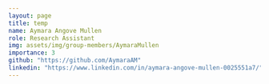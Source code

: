 ```yaml
---
layout: page
title: temp
name: Aymara Angove Mullen
role: Research Assistant
img: assets/img/group-members/AymaraMullen
importance: 3
github: "https://github.com/AymaraAM"
linkedin: "https://www.linkedin.com/in/aymara-angove-mullen-0025551a7/"
---
```

